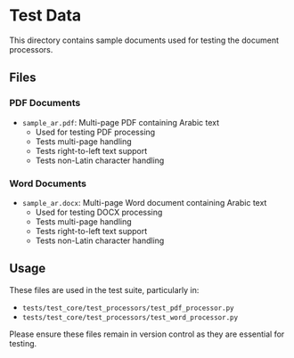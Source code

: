 # Test Data

This directory contains sample documents used for testing the document processors.

## Files

### PDF Documents
- `sample_ar.pdf`: Multi-page PDF containing Arabic text
  - Used for testing PDF processing
  - Tests multi-page handling
  - Tests right-to-left text support
  - Tests non-Latin character handling

### Word Documents
- `sample_ar.docx`: Multi-page Word document containing Arabic text
  - Used for testing DOCX processing
  - Tests multi-page handling
  - Tests right-to-left text support
  - Tests non-Latin character handling

## Usage

These files are used in the test suite, particularly in:
- `tests/test_core/test_processors/test_pdf_processor.py`
- `tests/test_core/test_processors/test_word_processor.py`

Please ensure these files remain in version control as they are essential for testing. 
